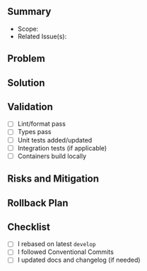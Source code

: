 ## Summary

- Scope:
- Related Issue(s):

## Problem

## Solution

## Validation
- [ ] Lint/format pass
- [ ] Types pass
- [ ] Unit tests added/updated
- [ ] Integration tests (if applicable)
- [ ] Containers build locally

## Risks and Mitigation

## Rollback Plan

## Checklist
- [ ] I rebased on latest `develop`
- [ ] I followed Conventional Commits
- [ ] I updated docs and changelog (if needed)
